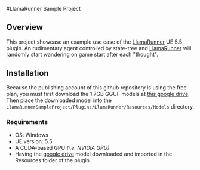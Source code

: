 #LlamaRunner Sample Project
## Overview
This project showcase an example use case of the [LlamaRunner](https://github.com/Jofresh77/LlamaRunner) UE 5.5 plugin. An rudimentary agent controlled by state-tree and [LlamaRunner](https://github.com/Jofresh77/LlamaRunner) will randomly start wandering on game start after each "thought". 

## Installation
Because the publishing account of this github repository is using the free plan, you must first download the 1.7GB GGUF models at [this google drive](https://drive.google.com/drive/folders/1fEm_u3zfaVc7ihZfiKawYEPQFQPLw3Nn?usp=sharing). Then place the downloaded model into the `LlamaRunnerSampleProject/Plugins/LlamaRunner/Resources/Models` directory. 

### Requirements
- OS: Windows
- UE version: 5.5
- A CUDA-based GPU *(i.e. NVIDIA GPU)*
- Having the [google drive](https://drive.google.com/drive/folders/1fEm_u3zfaVc7ihZfiKawYEPQFQPLw3Nn?usp=sharing) model downloaded and imported in the Resources folder of the plugin.

